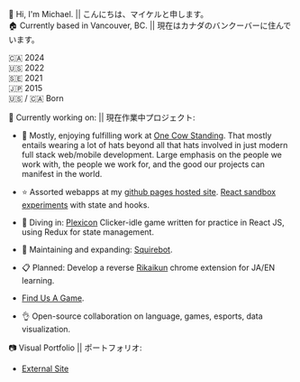 🌱 Hi, I'm Michael. || こんにちは、マイケルと申します。<br>
🏠 Currently based in Vancouver, BC. || 現在はカナダのバンクーバーに住んでいます。<br>

🇨🇦 2024<br>
🇺🇸 2022<br>
🇸🇪 2021<br>
🇯🇵 2015<br>
🇺🇸 / 🇨🇦 Born<br>


🔭 Currently working on: || 現在作業中プロジェクト:<br>

- 🐄 Mostly, enjoying fulfilling work at [One Cow Standing](https://www.onecowstanding.com/). That mostly entails wearing a lot of hats beyond all that hats involved in just modern full stack web/mobile development. Large emphasis on the people we work with, the people we work for, and the good our projects can manifest in the world. 

- ⭐ Assorted webapps at my [github pages hosted site](https://maikupero.github.io/). [React sandbox experiments](https://github.com/maikupero/react_sandbox) with state and hooks.
- 🔧 Diving in: [Plexicon](https://github.com/maikupero/plexicon) Clicker-idle game written for practice in React JS, using Redux for state management. 
- 🤖 Maintaining and expanding: [Squirebot](https://github.com/maikupero/squirebot). 
- 📋 Planned: Develop a reverse [Rikaikun](https://chrome.google.com/webstore/detail/rikaikun/jipdnfibhldikgcjhfnomkfpcebammhp?hl=en) chrome extension for JA/EN learning.
- [Find Us A Game](https://github.com/maikupero/find_us_a_game).
- 👌 Open-source collaboration on language, games, esports, data visualization.

📷 Visual Portfolio || ポートフォリオ:<br>
- [External Site](https://maikupero.smugmug.com)